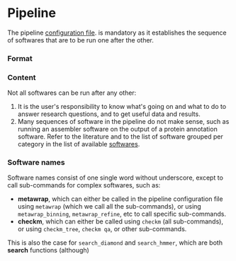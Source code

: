 # Pipeline

The pipeline 
[configuration file](https://github.com/FranckLejzerowicz/metagenomix/wiki/Configuration-files).
is mandatory as it establishes the sequence of softwares that are to be run 
one after the other.

### Format



### Content

Not all softwares can be run after any other:
  1. It is the user's responsibility to know what's going on and what to do 
     to answer research questions, and to get useful data and results.
  2. Many sequences of software in the pipeline do not make sense, such as 
     running an assembler software on the output of a protein annotation 
     software. Refer to the literature and to the list of software grouped 
     per category in the list of available [softwares](https://github.com/FranckLejzerowicz/metagenomix/wiki/Softwares).

### Software names

Software names consist of one single word without underscore, except to call 
sub-commands for complex softwares, such as:
  * **metawrap**, which can either be called in the pipeline configuration 
    file using `metawrap` (which we call all the sub-commands), or using 
    `metawrap_binning`, `metawrap_refine`, etc to call specific sub-commands.
  * **checkm**, which can either be called using `checkm` (all sub-commands),
    or using `checkm_tree`, `checkm qa`, or other sub-commands. 

This is also the case for `search_diamond` and `search_hmmer`, which are 
both **search** functions (although)
